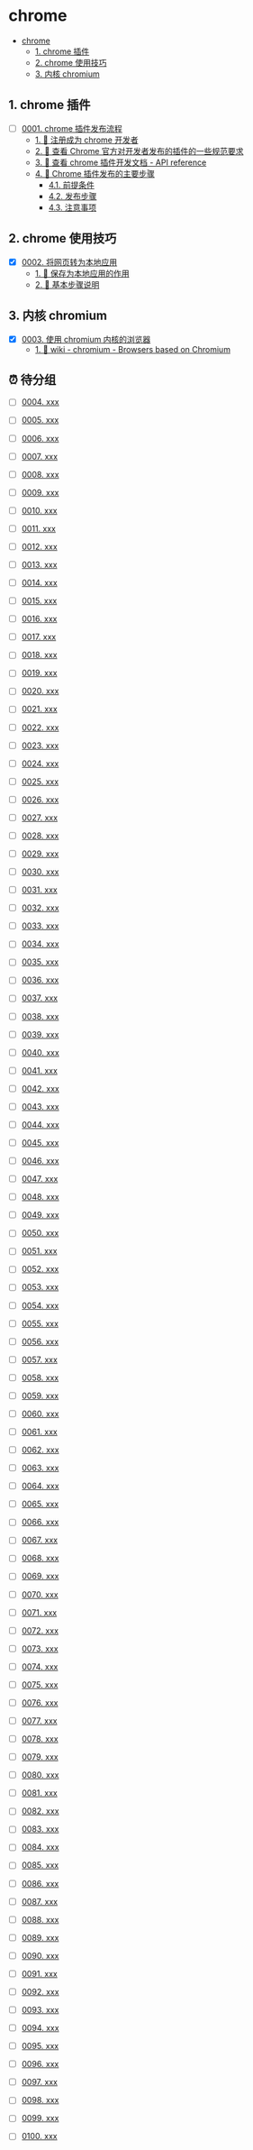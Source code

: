 # chrome

<!-- region:toc -->
- [chrome](#chrome)
  - [1. chrome 插件](#1-chrome-插件)
  - [2. chrome 使用技巧](#2-chrome-使用技巧)
  - [3. 内核 chromium](#3-内核-chromium)
<!-- endregion:toc -->

## 1. chrome 插件

- [ ] [0001. chrome 插件发布流程](https://github.com/Tdahuyou/chrome/tree/main/0001.%20chrome%20%E6%8F%92%E4%BB%B6%E5%8F%91%E5%B8%83%E6%B5%81%E7%A8%8B/README.md) <!-- [locale](./0001.%20chrome%20%E6%8F%92%E4%BB%B6%E5%8F%91%E5%B8%83%E6%B5%81%E7%A8%8B/README.md) -->  
  - [1. 🔗 注册成为 chrome 开发者](https://github.com/Tdahuyou/chrome/tree/main/0001.%20chrome%20%E6%8F%92%E4%BB%B6%E5%8F%91%E5%B8%83%E6%B5%81%E7%A8%8B/README.md#1--注册成为-chrome-开发者)
  - [2. 🔗 查看 Chrome 官方对开发者发布的插件的一些规范要求](https://github.com/Tdahuyou/chrome/tree/main/0001.%20chrome%20%E6%8F%92%E4%BB%B6%E5%8F%91%E5%B8%83%E6%B5%81%E7%A8%8B/README.md#2--查看-chrome-官方对开发者发布的插件的一些规范要求)
  - [3. 🔗 查看 chrome 插件开发文档 - API reference](https://github.com/Tdahuyou/chrome/tree/main/0001.%20chrome%20%E6%8F%92%E4%BB%B6%E5%8F%91%E5%B8%83%E6%B5%81%E7%A8%8B/README.md#3--查看-chrome-插件开发文档---api-reference)
  - [4. 📒 Chrome 插件发布的主要步骤](https://github.com/Tdahuyou/chrome/tree/main/0001.%20chrome%20%E6%8F%92%E4%BB%B6%E5%8F%91%E5%B8%83%E6%B5%81%E7%A8%8B/README.md#4--chrome-插件发布的主要步骤)
    - [4.1. 前提条件](https://github.com/Tdahuyou/chrome/tree/main/0001.%20chrome%20%E6%8F%92%E4%BB%B6%E5%8F%91%E5%B8%83%E6%B5%81%E7%A8%8B/README.md#41-前提条件)
    - [4.2. 发布步骤](https://github.com/Tdahuyou/chrome/tree/main/0001.%20chrome%20%E6%8F%92%E4%BB%B6%E5%8F%91%E5%B8%83%E6%B5%81%E7%A8%8B/README.md#42-发布步骤)
    - [4.3. 注意事项](https://github.com/Tdahuyou/chrome/tree/main/0001.%20chrome%20%E6%8F%92%E4%BB%B6%E5%8F%91%E5%B8%83%E6%B5%81%E7%A8%8B/README.md#43-注意事项)
  

## 2. chrome 使用技巧

- [x] [0002. 将网页转为本地应用](https://github.com/Tdahuyou/chrome/tree/main/0002.%20%E5%B0%86%E7%BD%91%E9%A1%B5%E8%BD%AC%E4%B8%BA%E6%9C%AC%E5%9C%B0%E5%BA%94%E7%94%A8/README.md) <!-- [locale](./0002.%20%E5%B0%86%E7%BD%91%E9%A1%B5%E8%BD%AC%E4%B8%BA%E6%9C%AC%E5%9C%B0%E5%BA%94%E7%94%A8/README.md) -->  
  - [1. 📒 保存为本地应用的作用](https://github.com/Tdahuyou/chrome/tree/main/0002.%20%E5%B0%86%E7%BD%91%E9%A1%B5%E8%BD%AC%E4%B8%BA%E6%9C%AC%E5%9C%B0%E5%BA%94%E7%94%A8/README.md#1--保存为本地应用的作用)
  - [2. 📒 基本步骤说明](https://github.com/Tdahuyou/chrome/tree/main/0002.%20%E5%B0%86%E7%BD%91%E9%A1%B5%E8%BD%AC%E4%B8%BA%E6%9C%AC%E5%9C%B0%E5%BA%94%E7%94%A8/README.md#2--基本步骤说明)
  

## 3. 内核 chromium

- [x] [0003. 使用 chromium 内核的浏览器](https://github.com/Tdahuyou/chrome/tree/main/0003.%20%E4%BD%BF%E7%94%A8%20chromium%20%E5%86%85%E6%A0%B8%E7%9A%84%E6%B5%8F%E8%A7%88%E5%99%A8/README.md) <!-- [locale](./0003.%20%E4%BD%BF%E7%94%A8%20chromium%20%E5%86%85%E6%A0%B8%E7%9A%84%E6%B5%8F%E8%A7%88%E5%99%A8/README.md) -->  
  - [1. 🔗 wiki - chromium - Browsers based on Chromium](https://github.com/Tdahuyou/chrome/tree/main/0003.%20%E4%BD%BF%E7%94%A8%20chromium%20%E5%86%85%E6%A0%B8%E7%9A%84%E6%B5%8F%E8%A7%88%E5%99%A8/README.md#1--wiki---chromium---browsers-based-on-chromium)
  



## ⏰ 待分组

- [ ] [0004. xxx](https://github.com/Tdahuyou/chrome/tree/main/0004.%20xxx/README.md) <!-- [locale](./0004.%20xxx/README.md) -->  
  
  
  
  

- [ ] [0005. xxx](https://github.com/Tdahuyou/chrome/tree/main/0005.%20xxx/README.md) <!-- [locale](./0005.%20xxx/README.md) -->  
  
  
  
  

- [ ] [0006. xxx](https://github.com/Tdahuyou/chrome/tree/main/0006.%20xxx/README.md) <!-- [locale](./0006.%20xxx/README.md) -->  
  
  
  
  

- [ ] [0007. xxx](https://github.com/Tdahuyou/chrome/tree/main/0007.%20xxx/README.md) <!-- [locale](./0007.%20xxx/README.md) -->  
  
  
  
  

- [ ] [0008. xxx](https://github.com/Tdahuyou/chrome/tree/main/0008.%20xxx/README.md) <!-- [locale](./0008.%20xxx/README.md) -->  
  
  
  
  

- [ ] [0009. xxx](https://github.com/Tdahuyou/chrome/tree/main/0009.%20xxx/README.md) <!-- [locale](./0009.%20xxx/README.md) -->  
  
  
  
  

- [ ] [0010. xxx](https://github.com/Tdahuyou/chrome/tree/main/0010.%20xxx/README.md) <!-- [locale](./0010.%20xxx/README.md) -->  
  
  
  
  

- [ ] [0011. xxx](https://github.com/Tdahuyou/chrome/tree/main/0011.%20xxx/README.md) <!-- [locale](./0011.%20xxx/README.md) -->  
  
  
  
  

- [ ] [0012. xxx](https://github.com/Tdahuyou/chrome/tree/main/0012.%20xxx/README.md) <!-- [locale](./0012.%20xxx/README.md) -->  
  
  
  
  

- [ ] [0013. xxx](https://github.com/Tdahuyou/chrome/tree/main/0013.%20xxx/README.md) <!-- [locale](./0013.%20xxx/README.md) -->  
  
  
  
  

- [ ] [0014. xxx](https://github.com/Tdahuyou/chrome/tree/main/0014.%20xxx/README.md) <!-- [locale](./0014.%20xxx/README.md) -->  
  
  
  
  

- [ ] [0015. xxx](https://github.com/Tdahuyou/chrome/tree/main/0015.%20xxx/README.md) <!-- [locale](./0015.%20xxx/README.md) -->  
  
  
  
  

- [ ] [0016. xxx](https://github.com/Tdahuyou/chrome/tree/main/0016.%20xxx/README.md) <!-- [locale](./0016.%20xxx/README.md) -->  
  
  
  
  

- [ ] [0017. xxx](https://github.com/Tdahuyou/chrome/tree/main/0017.%20xxx/README.md) <!-- [locale](./0017.%20xxx/README.md) -->  
  
  
  
  

- [ ] [0018. xxx](https://github.com/Tdahuyou/chrome/tree/main/0018.%20xxx/README.md) <!-- [locale](./0018.%20xxx/README.md) -->  
  
  
  
  

- [ ] [0019. xxx](https://github.com/Tdahuyou/chrome/tree/main/0019.%20xxx/README.md) <!-- [locale](./0019.%20xxx/README.md) -->  
  
  
  
  

- [ ] [0020. xxx](https://github.com/Tdahuyou/chrome/tree/main/0020.%20xxx/README.md) <!-- [locale](./0020.%20xxx/README.md) -->  
  
  
  
  

- [ ] [0021. xxx](https://github.com/Tdahuyou/chrome/tree/main/0021.%20xxx/README.md) <!-- [locale](./0021.%20xxx/README.md) -->  
  
  
  
  

- [ ] [0022. xxx](https://github.com/Tdahuyou/chrome/tree/main/0022.%20xxx/README.md) <!-- [locale](./0022.%20xxx/README.md) -->  
  
  
  
  

- [ ] [0023. xxx](https://github.com/Tdahuyou/chrome/tree/main/0023.%20xxx/README.md) <!-- [locale](./0023.%20xxx/README.md) -->  
  
  
  
  

- [ ] [0024. xxx](https://github.com/Tdahuyou/chrome/tree/main/0024.%20xxx/README.md) <!-- [locale](./0024.%20xxx/README.md) -->  
  
  
  
  

- [ ] [0025. xxx](https://github.com/Tdahuyou/chrome/tree/main/0025.%20xxx/README.md) <!-- [locale](./0025.%20xxx/README.md) -->  
  
  
  
  

- [ ] [0026. xxx](https://github.com/Tdahuyou/chrome/tree/main/0026.%20xxx/README.md) <!-- [locale](./0026.%20xxx/README.md) -->  
  
  
  
  

- [ ] [0027. xxx](https://github.com/Tdahuyou/chrome/tree/main/0027.%20xxx/README.md) <!-- [locale](./0027.%20xxx/README.md) -->  
  
  
  
  

- [ ] [0028. xxx](https://github.com/Tdahuyou/chrome/tree/main/0028.%20xxx/README.md) <!-- [locale](./0028.%20xxx/README.md) -->  
  
  
  
  

- [ ] [0029. xxx](https://github.com/Tdahuyou/chrome/tree/main/0029.%20xxx/README.md) <!-- [locale](./0029.%20xxx/README.md) -->  
  
  
  
  

- [ ] [0030. xxx](https://github.com/Tdahuyou/chrome/tree/main/0030.%20xxx/README.md) <!-- [locale](./0030.%20xxx/README.md) -->  
  
  
  
  

- [ ] [0031. xxx](https://github.com/Tdahuyou/chrome/tree/main/0031.%20xxx/README.md) <!-- [locale](./0031.%20xxx/README.md) -->  
  
  
  
  

- [ ] [0032. xxx](https://github.com/Tdahuyou/chrome/tree/main/0032.%20xxx/README.md) <!-- [locale](./0032.%20xxx/README.md) -->  
  
  
  
  

- [ ] [0033. xxx](https://github.com/Tdahuyou/chrome/tree/main/0033.%20xxx/README.md) <!-- [locale](./0033.%20xxx/README.md) -->  
  
  
  
  

- [ ] [0034. xxx](https://github.com/Tdahuyou/chrome/tree/main/0034.%20xxx/README.md) <!-- [locale](./0034.%20xxx/README.md) -->  
  
  
  
  

- [ ] [0035. xxx](https://github.com/Tdahuyou/chrome/tree/main/0035.%20xxx/README.md) <!-- [locale](./0035.%20xxx/README.md) -->  
  
  
  
  

- [ ] [0036. xxx](https://github.com/Tdahuyou/chrome/tree/main/0036.%20xxx/README.md) <!-- [locale](./0036.%20xxx/README.md) -->  
  
  
  
  

- [ ] [0037. xxx](https://github.com/Tdahuyou/chrome/tree/main/0037.%20xxx/README.md) <!-- [locale](./0037.%20xxx/README.md) -->  
  
  
  
  

- [ ] [0038. xxx](https://github.com/Tdahuyou/chrome/tree/main/0038.%20xxx/README.md) <!-- [locale](./0038.%20xxx/README.md) -->  
  
  
  
  

- [ ] [0039. xxx](https://github.com/Tdahuyou/chrome/tree/main/0039.%20xxx/README.md) <!-- [locale](./0039.%20xxx/README.md) -->  
  
  
  
  

- [ ] [0040. xxx](https://github.com/Tdahuyou/chrome/tree/main/0040.%20xxx/README.md) <!-- [locale](./0040.%20xxx/README.md) -->  
  
  
  
  

- [ ] [0041. xxx](https://github.com/Tdahuyou/chrome/tree/main/0041.%20xxx/README.md) <!-- [locale](./0041.%20xxx/README.md) -->  
  
  
  
  

- [ ] [0042. xxx](https://github.com/Tdahuyou/chrome/tree/main/0042.%20xxx/README.md) <!-- [locale](./0042.%20xxx/README.md) -->  
  
  
  
  

- [ ] [0043. xxx](https://github.com/Tdahuyou/chrome/tree/main/0043.%20xxx/README.md) <!-- [locale](./0043.%20xxx/README.md) -->  
  
  
  
  

- [ ] [0044. xxx](https://github.com/Tdahuyou/chrome/tree/main/0044.%20xxx/README.md) <!-- [locale](./0044.%20xxx/README.md) -->  
  
  
  
  

- [ ] [0045. xxx](https://github.com/Tdahuyou/chrome/tree/main/0045.%20xxx/README.md) <!-- [locale](./0045.%20xxx/README.md) -->  
  
  
  
  

- [ ] [0046. xxx](https://github.com/Tdahuyou/chrome/tree/main/0046.%20xxx/README.md) <!-- [locale](./0046.%20xxx/README.md) -->  
  
  
  
  

- [ ] [0047. xxx](https://github.com/Tdahuyou/chrome/tree/main/0047.%20xxx/README.md) <!-- [locale](./0047.%20xxx/README.md) -->  
  
  
  
  

- [ ] [0048. xxx](https://github.com/Tdahuyou/chrome/tree/main/0048.%20xxx/README.md) <!-- [locale](./0048.%20xxx/README.md) -->  
  
  
  
  

- [ ] [0049. xxx](https://github.com/Tdahuyou/chrome/tree/main/0049.%20xxx/README.md) <!-- [locale](./0049.%20xxx/README.md) -->  
  
  
  
  

- [ ] [0050. xxx](https://github.com/Tdahuyou/chrome/tree/main/0050.%20xxx/README.md) <!-- [locale](./0050.%20xxx/README.md) -->  
  
  
  
  

- [ ] [0051. xxx](https://github.com/Tdahuyou/chrome/tree/main/0051.%20xxx/README.md) <!-- [locale](./0051.%20xxx/README.md) -->  
  
  
  
  

- [ ] [0052. xxx](https://github.com/Tdahuyou/chrome/tree/main/0052.%20xxx/README.md) <!-- [locale](./0052.%20xxx/README.md) -->  
  
  
  
  

- [ ] [0053. xxx](https://github.com/Tdahuyou/chrome/tree/main/0053.%20xxx/README.md) <!-- [locale](./0053.%20xxx/README.md) -->  
  
  
  
  

- [ ] [0054. xxx](https://github.com/Tdahuyou/chrome/tree/main/0054.%20xxx/README.md) <!-- [locale](./0054.%20xxx/README.md) -->  
  
  
  
  

- [ ] [0055. xxx](https://github.com/Tdahuyou/chrome/tree/main/0055.%20xxx/README.md) <!-- [locale](./0055.%20xxx/README.md) -->  
  
  
  
  

- [ ] [0056. xxx](https://github.com/Tdahuyou/chrome/tree/main/0056.%20xxx/README.md) <!-- [locale](./0056.%20xxx/README.md) -->  
  
  
  
  

- [ ] [0057. xxx](https://github.com/Tdahuyou/chrome/tree/main/0057.%20xxx/README.md) <!-- [locale](./0057.%20xxx/README.md) -->  
  
  
  
  

- [ ] [0058. xxx](https://github.com/Tdahuyou/chrome/tree/main/0058.%20xxx/README.md) <!-- [locale](./0058.%20xxx/README.md) -->  
  
  
  
  

- [ ] [0059. xxx](https://github.com/Tdahuyou/chrome/tree/main/0059.%20xxx/README.md) <!-- [locale](./0059.%20xxx/README.md) -->  
  
  
  
  

- [ ] [0060. xxx](https://github.com/Tdahuyou/chrome/tree/main/0060.%20xxx/README.md) <!-- [locale](./0060.%20xxx/README.md) -->  
  
  
  
  

- [ ] [0061. xxx](https://github.com/Tdahuyou/chrome/tree/main/0061.%20xxx/README.md) <!-- [locale](./0061.%20xxx/README.md) -->  
  
  
  
  

- [ ] [0062. xxx](https://github.com/Tdahuyou/chrome/tree/main/0062.%20xxx/README.md) <!-- [locale](./0062.%20xxx/README.md) -->  
  
  
  
  

- [ ] [0063. xxx](https://github.com/Tdahuyou/chrome/tree/main/0063.%20xxx/README.md) <!-- [locale](./0063.%20xxx/README.md) -->  
  
  
  
  

- [ ] [0064. xxx](https://github.com/Tdahuyou/chrome/tree/main/0064.%20xxx/README.md) <!-- [locale](./0064.%20xxx/README.md) -->  
  
  
  
  

- [ ] [0065. xxx](https://github.com/Tdahuyou/chrome/tree/main/0065.%20xxx/README.md) <!-- [locale](./0065.%20xxx/README.md) -->  
  
  
  
  

- [ ] [0066. xxx](https://github.com/Tdahuyou/chrome/tree/main/0066.%20xxx/README.md) <!-- [locale](./0066.%20xxx/README.md) -->  
  
  
  
  

- [ ] [0067. xxx](https://github.com/Tdahuyou/chrome/tree/main/0067.%20xxx/README.md) <!-- [locale](./0067.%20xxx/README.md) -->  
  
  
  
  

- [ ] [0068. xxx](https://github.com/Tdahuyou/chrome/tree/main/0068.%20xxx/README.md) <!-- [locale](./0068.%20xxx/README.md) -->  
  
  
  
  

- [ ] [0069. xxx](https://github.com/Tdahuyou/chrome/tree/main/0069.%20xxx/README.md) <!-- [locale](./0069.%20xxx/README.md) -->  
  
  
  
  

- [ ] [0070. xxx](https://github.com/Tdahuyou/chrome/tree/main/0070.%20xxx/README.md) <!-- [locale](./0070.%20xxx/README.md) -->  
  
  
  
  

- [ ] [0071. xxx](https://github.com/Tdahuyou/chrome/tree/main/0071.%20xxx/README.md) <!-- [locale](./0071.%20xxx/README.md) -->  
  
  
  
  

- [ ] [0072. xxx](https://github.com/Tdahuyou/chrome/tree/main/0072.%20xxx/README.md) <!-- [locale](./0072.%20xxx/README.md) -->  
  
  
  
  

- [ ] [0073. xxx](https://github.com/Tdahuyou/chrome/tree/main/0073.%20xxx/README.md) <!-- [locale](./0073.%20xxx/README.md) -->  
  
  
  
  

- [ ] [0074. xxx](https://github.com/Tdahuyou/chrome/tree/main/0074.%20xxx/README.md) <!-- [locale](./0074.%20xxx/README.md) -->  
  
  
  
  

- [ ] [0075. xxx](https://github.com/Tdahuyou/chrome/tree/main/0075.%20xxx/README.md) <!-- [locale](./0075.%20xxx/README.md) -->  
  
  
  
  

- [ ] [0076. xxx](https://github.com/Tdahuyou/chrome/tree/main/0076.%20xxx/README.md) <!-- [locale](./0076.%20xxx/README.md) -->  
  
  
  
  

- [ ] [0077. xxx](https://github.com/Tdahuyou/chrome/tree/main/0077.%20xxx/README.md) <!-- [locale](./0077.%20xxx/README.md) -->  
  
  
  
  

- [ ] [0078. xxx](https://github.com/Tdahuyou/chrome/tree/main/0078.%20xxx/README.md) <!-- [locale](./0078.%20xxx/README.md) -->  
  
  
  
  

- [ ] [0079. xxx](https://github.com/Tdahuyou/chrome/tree/main/0079.%20xxx/README.md) <!-- [locale](./0079.%20xxx/README.md) -->  
  
  
  
  

- [ ] [0080. xxx](https://github.com/Tdahuyou/chrome/tree/main/0080.%20xxx/README.md) <!-- [locale](./0080.%20xxx/README.md) -->  
  
  
  
  

- [ ] [0081. xxx](https://github.com/Tdahuyou/chrome/tree/main/0081.%20xxx/README.md) <!-- [locale](./0081.%20xxx/README.md) -->  
  
  
  
  

- [ ] [0082. xxx](https://github.com/Tdahuyou/chrome/tree/main/0082.%20xxx/README.md) <!-- [locale](./0082.%20xxx/README.md) -->  
  
  
  
  

- [ ] [0083. xxx](https://github.com/Tdahuyou/chrome/tree/main/0083.%20xxx/README.md) <!-- [locale](./0083.%20xxx/README.md) -->  
  
  
  
  

- [ ] [0084. xxx](https://github.com/Tdahuyou/chrome/tree/main/0084.%20xxx/README.md) <!-- [locale](./0084.%20xxx/README.md) -->  
  
  
  
  

- [ ] [0085. xxx](https://github.com/Tdahuyou/chrome/tree/main/0085.%20xxx/README.md) <!-- [locale](./0085.%20xxx/README.md) -->  
  
  
  
  

- [ ] [0086. xxx](https://github.com/Tdahuyou/chrome/tree/main/0086.%20xxx/README.md) <!-- [locale](./0086.%20xxx/README.md) -->  
  
  
  
  

- [ ] [0087. xxx](https://github.com/Tdahuyou/chrome/tree/main/0087.%20xxx/README.md) <!-- [locale](./0087.%20xxx/README.md) -->  
  
  
  
  

- [ ] [0088. xxx](https://github.com/Tdahuyou/chrome/tree/main/0088.%20xxx/README.md) <!-- [locale](./0088.%20xxx/README.md) -->  
  
  
  
  

- [ ] [0089. xxx](https://github.com/Tdahuyou/chrome/tree/main/0089.%20xxx/README.md) <!-- [locale](./0089.%20xxx/README.md) -->  
  
  
  
  

- [ ] [0090. xxx](https://github.com/Tdahuyou/chrome/tree/main/0090.%20xxx/README.md) <!-- [locale](./0090.%20xxx/README.md) -->  
  
  
  
  

- [ ] [0091. xxx](https://github.com/Tdahuyou/chrome/tree/main/0091.%20xxx/README.md) <!-- [locale](./0091.%20xxx/README.md) -->  
  
  
  
  

- [ ] [0092. xxx](https://github.com/Tdahuyou/chrome/tree/main/0092.%20xxx/README.md) <!-- [locale](./0092.%20xxx/README.md) -->  
  
  
  
  

- [ ] [0093. xxx](https://github.com/Tdahuyou/chrome/tree/main/0093.%20xxx/README.md) <!-- [locale](./0093.%20xxx/README.md) -->  
  
  
  
  

- [ ] [0094. xxx](https://github.com/Tdahuyou/chrome/tree/main/0094.%20xxx/README.md) <!-- [locale](./0094.%20xxx/README.md) -->  
  
  
  
  

- [ ] [0095. xxx](https://github.com/Tdahuyou/chrome/tree/main/0095.%20xxx/README.md) <!-- [locale](./0095.%20xxx/README.md) -->  
  
  
  
  

- [ ] [0096. xxx](https://github.com/Tdahuyou/chrome/tree/main/0096.%20xxx/README.md) <!-- [locale](./0096.%20xxx/README.md) -->  
  
  
  
  

- [ ] [0097. xxx](https://github.com/Tdahuyou/chrome/tree/main/0097.%20xxx/README.md) <!-- [locale](./0097.%20xxx/README.md) -->  
  
  
  
  

- [ ] [0098. xxx](https://github.com/Tdahuyou/chrome/tree/main/0098.%20xxx/README.md) <!-- [locale](./0098.%20xxx/README.md) -->  
  
  
  
  

- [ ] [0099. xxx](https://github.com/Tdahuyou/chrome/tree/main/0099.%20xxx/README.md) <!-- [locale](./0099.%20xxx/README.md) -->  
  
  
  
  

- [ ] [0100. xxx](https://github.com/Tdahuyou/chrome/tree/main/0100.%20xxx/README.md) <!-- [locale](./0100.%20xxx/README.md) -->  
  
  
  
  
